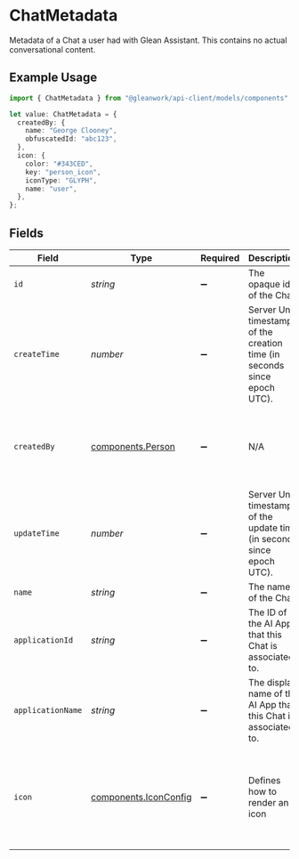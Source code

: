 # ChatMetadata

Metadata of a Chat a user had with Glean Assistant. This contains no actual conversational content.

## Example Usage

```typescript
import { ChatMetadata } from "@gleanwork/api-client/models/components";

let value: ChatMetadata = {
  createdBy: {
    name: "George Clooney",
    obfuscatedId: "abc123",
  },
  icon: {
    color: "#343CED",
    key: "person_icon",
    iconType: "GLYPH",
    name: "user",
  },
};
```

## Fields

| Field                                                                             | Type                                                                              | Required                                                                          | Description                                                                       | Example                                                                           |
| --------------------------------------------------------------------------------- | --------------------------------------------------------------------------------- | --------------------------------------------------------------------------------- | --------------------------------------------------------------------------------- | --------------------------------------------------------------------------------- |
| `id`                                                                              | *string*                                                                          | :heavy_minus_sign:                                                                | The opaque id of the Chat.                                                        |                                                                                   |
| `createTime`                                                                      | *number*                                                                          | :heavy_minus_sign:                                                                | Server Unix timestamp of the creation time (in seconds since epoch UTC).          |                                                                                   |
| `createdBy`                                                                       | [components.Person](../../models/components/person.md)                            | :heavy_minus_sign:                                                                | N/A                                                                               | {<br/>"name": "George Clooney",<br/>"obfuscatedId": "abc123"<br/>}                |
| `updateTime`                                                                      | *number*                                                                          | :heavy_minus_sign:                                                                | Server Unix timestamp of the update time (in seconds since epoch UTC).            |                                                                                   |
| `name`                                                                            | *string*                                                                          | :heavy_minus_sign:                                                                | The name of the Chat.                                                             |                                                                                   |
| `applicationId`                                                                   | *string*                                                                          | :heavy_minus_sign:                                                                | The ID of the AI App that this Chat is associated to.                             |                                                                                   |
| `applicationName`                                                                 | *string*                                                                          | :heavy_minus_sign:                                                                | The display name of the AI App that this Chat is associated to.                   |                                                                                   |
| `icon`                                                                            | [components.IconConfig](../../models/components/iconconfig.md)                    | :heavy_minus_sign:                                                                | Defines how to render an icon                                                     | {<br/>"color": "#343CED",<br/>"key": "person_icon",<br/>"iconType": "GLYPH",<br/>"name": "user"<br/>} |